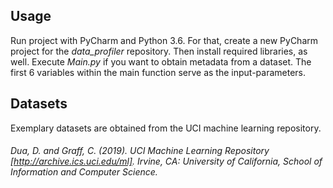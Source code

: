 ## **Usage**
Run project with PyCharm and Python 3.6. For that, create a new PyCharm project for the _data_profiler_ repository. Then install required libraries, as well. Execute _Main.py_ if you want to obtain metadata from a dataset. The first 6 variables within the main function serve as the input-parameters.

## Datasets
Exemplary datasets are obtained from the UCI machine learning repository.
###### Dua, D. and Graff, C. (2019). UCI Machine Learning Repository [http://archive.ics.uci.edu/ml]. Irvine, CA: University of California, School of Information and Computer Science.
